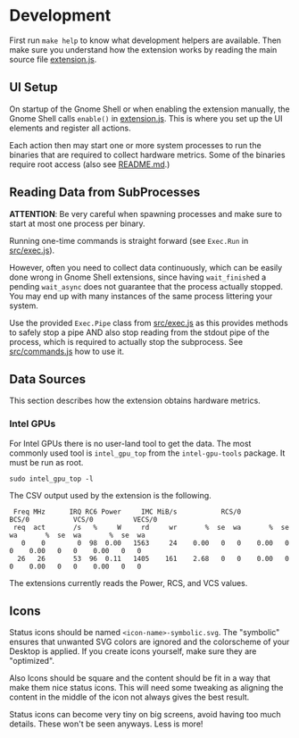 # Development
First run `make help` to know what development helpers are available.
Then make sure you understand how the extension works by reading the main source file [extension.js](src/extension.js).

## UI Setup

On startup of the Gnome Shell or when enabling the extension manually, the Gnome Shell calls `enable()` in [extension.js](src/extension.js).
This is where you set up the UI elements and register all actions.

Each action then may start one or more system processes to run the binaries that are required to
collect hardware metrics. Some of the binaries require root access (also see [README.md](README.md).)

## Reading Data from SubProcesses

**ATTENTION**: Be very careful when spawning processes and make sure to start at most one process per binary.

Running one-time commands is straight forward (see `Exec.Run` in [src/exec.js](src/exec.js)).

However, often you need to collect data continuously, which can be easily done wrong in Gnome Shell extensions, since having `wait_finish`ed a pending `wait_async` does not guarantee that the process actually stopped. You may end up with many instances of the same process littering your system.

<!--
TODO uj: file bug!
-->

Use the provided `Exec.Pipe` class from [src/exec.js](src/exec.js) as this provides methods to safely stop a pipe AND also stop reading from the stdout pipe of the process, which is required to actually stop the subprocess. See [src/commands.js](src/commands.js) how to use it.

## Data Sources
This section describes how the extension obtains hardware metrics.

### Intel GPUs
For Intel GPUs there is no user-land tool to get the data. The most commonly used tool is
`intel_gpu_top` from the `intel-gpu-tools` package. It must be run as root.

```
sudo intel_gpu_top -l
```

The CSV output used by the extension is the following.

```
 Freq MHz      IRQ RC6 Power     IMC MiB/s           RCS/0           BCS/0           VCS/0          VECS/0 
 req  act       /s   %     W     rd     wr       %  se  wa       %  se  wa       %  se  wa       %  se  wa 
   0    0        0  98  0.00   1563     24    0.00   0   0    0.00   0   0    0.00   0   0    0.00   0   0 
  26   26       53  96  0.11   1405    161    2.68   0   0    0.00   0   0    0.00   0   0    0.00   0   0
```

The extensions currently reads the Power, RCS, and VCS values.

<!---
## Nvidia GPUs

## AMD GPUs

## Other
-->

## Icons

Status icons should be named `<icon-name>-symbolic.svg`. The "symbolic" ensures that unwanted SVG colors are ignored and the colorscheme of your Desktop is applied.
If you create icons yourself, make sure they are "optimized".

<!--
TODO: add Inkscape CLI command to optimize SVGs
-->

Also Icons should be square and the content should be fit in a way that make them nice status icons. This will need some tweaking as aligning the content in the middle of the icon not always gives the best result.

Status icons can become very tiny on big screens, avoid having too much details. These won't be seen anyways. Less is more!


